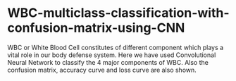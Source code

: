 # WBC-multiclass-classification-with-confusion-matrix-using-CNN
WBC or White Blood Cell constitutes of different component which plays a vital role in our body defense system. Here we have used Convolutional Neural Network to classify the 4 major components of WBC. Also the confusion matrix, accuracy curve and loss curve are also shown.
